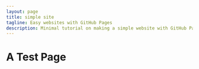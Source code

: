 ```yaml
---
layout: page
title: simple site
tagline: Easy websites with GitHub Pages
description: Minimal tutorial on making a simple website with GitHub Pages
---
```


# A Test Page